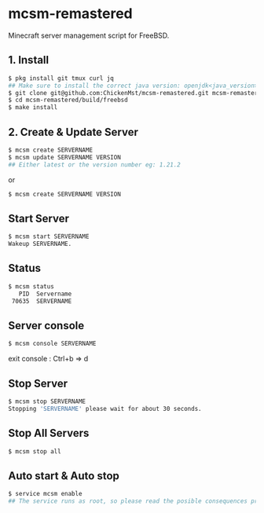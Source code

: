 # mcsm-remastered

Minecraft server management script for FreeBSD.

## 1. Install

```sh
$ pkg install git tmux curl jq
## Make sure to install the correct java version: openjdk<java_version> eg: openjdk21
$ git clone git@github.com:ChickenMst/mcsm-remastered.git mcsm-remastered
$ cd mcsm-remastered/build/freebsd
$ make install
```

## 2. Create & Update Server

```sh
$ mcsm create SERVERNAME
$ mcsm update SERVERNAME VERSION
## Either latest or the version number eg: 1.21.2
```
or
```sh
$ mcsm create SERVERNAME VERSION
```


## Start Server

```sh
$ mcsm start SERVERNAME
Wakeup SERVERNAME.
```


## Status

```sh
$ mcsm status
   PID  Servername
 70635  SERVERNAME
```


## Server console

```sh
$ mcsm console SERVERNAME
```

exit console : Ctrl+b => d


## Stop Server

```sh
$ mcsm stop SERVERNAME
Stopping 'SERVERNAME' please wait for about 30 seconds.
```

## Stop All Servers

```sh
$ mcsm stop all
```


## Auto start & Auto stop

```sh
$ service mcsm enable
## The service runs as root, so please read the posible consequences provided by papermc
```
